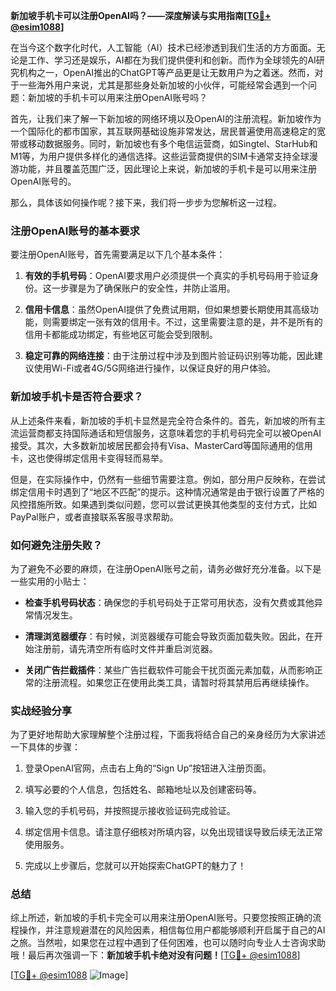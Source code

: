 **新加坡手机卡可以注册OpenAI吗？——深度解读与实用指南[[TG💪+ @esim1088](https://t.me/s/esim1088)]**

在当今这个数字化时代，人工智能（AI）技术已经渗透到我们生活的方方面面。无论是工作、学习还是娱乐，AI都在为我们提供便利和创新。而作为全球领先的AI研究机构之一，OpenAI推出的ChatGPT等产品更是让无数用户为之着迷。然而，对于一些海外用户来说，尤其是那些身处新加坡的小伙伴，可能经常会遇到一个问题：新加坡的手机卡可以用来注册OpenAI账号吗？

首先，让我们来了解一下新加坡的网络环境以及OpenAI的注册流程。新加坡作为一个国际化的都市国家，其互联网基础设施非常发达，居民普遍使用高速稳定的宽带或移动数据服务。同时，新加坡也有多个电信运营商，如Singtel、StarHub和M1等，为用户提供多样化的通信选择。这些运营商提供的SIM卡通常支持全球漫游功能，并且覆盖范围广泛，因此理论上来说，新加坡的手机卡是可以用来注册OpenAI账号的。

那么，具体该如何操作呢？接下来，我们将一步步为您解析这一过程。

### 注册OpenAI账号的基本要求

要注册OpenAI账号，首先需要满足以下几个基本条件：

1. **有效的手机号码**：OpenAI要求用户必须提供一个真实的手机号码用于验证身份。这一步骤是为了确保账户的安全性，并防止滥用。
   
2. **信用卡信息**：虽然OpenAI提供了免费试用期，但如果想要长期使用其高级功能，则需要绑定一张有效的信用卡。不过，这里需要注意的是，并不是所有的信用卡都能成功绑定，有些地区可能会受到限制。

3. **稳定可靠的网络连接**：由于注册过程中涉及到图片验证码识别等功能，因此建议使用Wi-Fi或者4G/5G网络进行操作，以保证良好的用户体验。

### 新加坡手机卡是否符合要求？

从上述条件来看，新加坡的手机卡显然是完全符合条件的。首先，新加坡的所有主流运营商都支持国际通话和短信服务，这意味着您的手机号码完全可以被OpenAI接受。其次，大多数新加坡居民都会持有Visa、MasterCard等国际通用的信用卡，这也使得绑定信用卡变得轻而易举。

但是，在实际操作中，仍然有一些细节需要注意。例如，部分用户反映称，在尝试绑定信用卡时遇到了“地区不匹配”的提示。这种情况通常是由于银行设置了严格的风控措施所致。如果遇到类似问题，您可以尝试更换其他类型的支付方式，比如PayPal账户，或者直接联系客服寻求帮助。

### 如何避免注册失败？

为了避免不必要的麻烦，在注册OpenAI账号之前，请务必做好充分准备。以下是一些实用的小贴士：

- **检查手机号码状态**：确保您的手机号码处于正常可用状态，没有欠费或其他异常情况发生。
  
- **清理浏览器缓存**：有时候，浏览器缓存可能会导致页面加载失败。因此，在开始注册前，请先清空所有临时文件并重启浏览器。

- **关闭广告拦截插件**：某些广告拦截软件可能会干扰页面元素加载，从而影响正常的注册流程。如果您正在使用此类工具，请暂时将其禁用后再继续操作。

### 实战经验分享

为了更好地帮助大家理解整个注册过程，下面我将结合自己的亲身经历为大家讲述一下具体的步骤：

1. 登录OpenAI官网，点击右上角的“Sign Up”按钮进入注册页面。
   
2. 填写必要的个人信息，包括姓名、邮箱地址以及创建密码等。
   
3. 输入您的手机号码，并按照提示接收验证码完成验证。
   
4. 绑定信用卡信息。请注意仔细核对所填内容，以免出现错误导致后续无法正常使用服务。
   
5. 完成以上步骤后，您就可以开始探索ChatGPT的魅力了！

### 总结

综上所述，新加坡的手机卡完全可以用来注册OpenAI账号。只要您按照正确的流程操作，并注意规避潜在的风险因素，相信每位用户都能够顺利开启属于自己的AI之旅。当然啦，如果您在过程中遇到了任何困难，也可以随时向专业人士咨询求助哦！最后再次强调一下：**新加坡手机卡绝对没有问题！**[[TG💪+ @esim1088](https://t.me/s/esim1088)]

[[TG💪+ @esim1088](https://t.me/s/esim1088) ![Image](https://i.postimg.cc/4NQfJmqS/Snipaste-2025-05-13-00-14-12.png)]